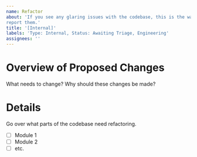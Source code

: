 ```yaml
---
name: Refactor
about: 'If you see any glaring issues with the codebase, this is the way to
report them.'
title: '[Internal]'
labels: 'Type: Internal, Status: Awaiting Triage, Engineering'
assignees: ''
---
```


# Overview of Proposed Changes

What needs to change? Why should these changes be made?

# Details

Go over what parts of the codebase need refactoring.

- [ ] Module 1
- [ ] Module 2
- [ ] etc.
